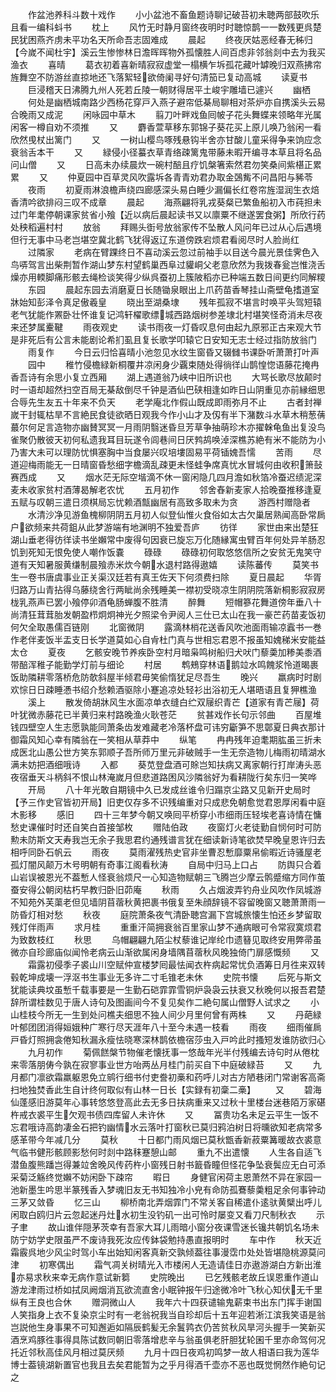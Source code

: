 <!-- { "loadSidebar": true } -->
　　作盆池养科斗数十戏作
　　小小盆池不畜鱼题诗聊记破苔初未聴两部鼓吹乐且看一编科蚪书
　　枕上
　　风竹无时静月窗终夜明时时聴惊鹊一一数残更呉楚民犹困燕齐虏未平功名天所命吾志固难成
　　晨起
　　终夜厌姑恶经春无秭归【今嵗不闻杜宇】溪云生惨惨林日澹晖晖物外孤懐胜人间百虑非邻翁剡中去为我买渔衣
　　喜晴
　　葛衣初着喜新晴寂寂虚堂一榻横乍坼孤花藏叶罅晚归双燕拂帘旌舞空不防游丝直掠地还飞落絮轻欲倚阑寻好句清笳已复动高城
　　读夏书
　　巨浸稽天日沸腾九州人死若丘陵一朝财得居平土峻宇雕墙已遽兴
　　幽栖
　　何处是幽栖城南路少西杨花穿戸入燕子避帘低棊局聊相对茶炉亦自携溪头云易合晚雨又成泥
　　闲咏园中草木
　　翦刀叶畔戏鱼囘帔子花头舞蝶来领略年光属闲客一樽自劝不须推
　　又
　　麝香萱草移东郭锦子葵花买上原儿唤乃翁闲一看欣然曵杖出篱门
　　又
　　一树山樱鸟啄残悬钩半舍亦甘酸儿童采得争来饷应念衰翁舌本干
　　又
　　緑侵小径蟇衣草青络疎篱鬼带藤未暇开编寻本草且将名品问山僧
　　又
　　日高未办续晨炊一碗村醅且疗饥槃箸索然君勿笑桑间紫椹正累累
　　又
　　仲夏园中百草灵风吹露坼各青青劝君办取金鵶觜不问昌阳与豨苓
　　夜雨
　　初夏雨淋浪檐声绕四廊感深头易白睡少漏偏长红卷帘旌湿润生衣焙香清吟欲排闷三叹不成章
　　晨起
　　海燕翩将乳戎葵粲已繁鱼船初入市莼担未过门年耄停朝课家贫省小飱【近以病后晨起读书又以廪粟不继遂罢食粥】所欣行药处秧稻遍村村
　　放翁
　　拜赐头衘号放翁家传不坠散人风问年已过从心后遇境但行无事中马老岂堪空冀北鹤飞犹得返辽东道傍跌宕烦君看阅尽时人脸尚红
　　过隣家
　　老病在臂踝终日不喜动溪云忽过前袖手以目送今晨光景佳霁色入鸟哢驾言出柴荆暂作湖山梦东村望鹤巢西阜过貛峒父老意欣然为我拨春瓮岂惟浇舌燥亦用輭脚痛形骸去绳检谈笑得少纵呉蚕初上簇陂稻亦已种端五数日间更约同解糭
　　东园
　　晨起东园去消磨夏日长随锄泉眼出上爪药苗香琴挂山斋壁龟搘道室牀始知彭泽令真足傲羲皇
　　晓出至湖桑埭
　　残年孤寂不堪言时唤平头驾短辕老气犹能作罴卧壮怀谁复记鸿轩櫂歌缥城西路烟树参差埭北村堪笑怪奇消未尽夜来还梦属櫜鞬
　　雨夜观史
　　读书雨夜一灯昏叹息何由起九原邪正古来观大节是非死后有公言未能剧论希扪虱且复长歌学叩辕它日安知无志士经过指防放翁门
　　雨复作
　　今日云归恰喜晴小池忽见水纹生窗昏又辍雠书课卧听萧萧打叶声
　　园中
　　稚竹侵檐緑新桐覆井凉闲身少覊束随处得徜徉山鹊惶惚语藤花掩冉香吾诗有余思小复立西厢
　　湖上遇道翁乃峡中旧所识也
　　大骂长歌尽放颠时时一语却超然扫空百局无棊敌倒尽千钟是酒仙巴硖相逢如昨日山阴重见亦前縁细思合辱先生友五十年来不负天
　　老学庵北作假山既成即雨弥月不止
　　古者封禅嵗干封辄枯旱不言絶民食徒欲晒日观我今作小山才及仭有半下潴数斗水草木稍葱蒨蕞尔何足言造物亦幽賛冥冥一月雨阴翳迷昏旦芳草争抽萌珍木亦擢榦龟鱼出复没鸟雀聚仍散彼天初何私遗我耳目玩遂令闾巷间日厌鹁鸪唤淖深樵苏絶有米不能防为小乃害大未可以理防忧惧塞胸中当食屡兴叹培塿固易平荷锸媿吾懦
　　苦雨
　　尽道迎梅雨能无一日晴窗昏愁细字檐滴乱疎更未怪蛙争席真忧水冒城何由收积箫鼔赛西成
　　又
　　烟水茫无际空堦滴不休一窗闲隐几四月澹如秋箔冷蚕迟绩泥深麦未收家贫村酒薄曷解老农忧
　　五月初作
　　邻舍舂新麦家人拾晚蚕推移逢夏五赋与叹朝三遣日须棋局忘忧赖酒甔幽居有高致多取未为贪
　　游西村赠隐者
　　水清沙净见游鱼槐柳阴阴五月初人似登仙惟火食俗如太古欠巢居熟闻高卧常扄户欲频来共荷鉏从此梦游端有地渊明不独爱吾庐
　　彷徉
　　家世由来出楚狂湖山垂老得彷徉读书坐嬾常中废得句因衰已旋忘万化随縁寓虫臂百年何处异羊肠忍饥到死知无恨免使人嘲作饭嚢
　　碌碌
　　碌碌初何取悠悠信所之安贫无鬼笑守道有天知暑服黄缣制晨飱赤米炊今朝水退村路得遨嬉
　　读陈蕃传
　　莫笑书生一卷书唐虞事业正关渠汉廷若有真王佐天下何须费扫除
　　夏日晨起
　　华胥归路万山青拈得乌藤绕舍行两眦尚余残睡美一襟初受晓凉生阴阴院落新桐影寂寂房栊乳燕声已罢小飱停卯酒龟肠蝉腹不胜清
　　醉舞
　　短帽篸花舞道傍年垂八十尚清狂茸茸胎发朝盈栉炯炯神光夕照梁令尹阅人三仕已太山在我一豪芒药苗麦饭初何欠全取愚儒百链刚
　　北窗微阴
　　露滴林梢花送香风吹池面雨输凉蠧书一巻作老伴麦饭半盂支日长学道莫如心自肻杜门真与世相忘君恩不报虽知媿稊米安能益太仓
　　夏夜
　　乞骸安晚节养疾卧空村月暗枭鸣树船归犬吠门藜羮加糁美黍酒带醅浑稚子能勤学灯前与细论
　　村居
　　鹎鵊穿林语鹅竝水鸣餽浆怜道暍裹饭助隣耕零落桥危防欹斜屋半倾君毋笑偷惰犹足尽吾生
　　晚兴
　　羸病时时剧欢悰日日疎睡慿书绍介愁赖酒驱除小蹇追凉处轻衫出浴初无人堪晤语且复狎樵渔
　　溪上
　　散发倚胡牀风生水面凉单衣缝白纻双屦织青芒【道家有青芒屦】荷叶犹微赤藤花已半黄归来村路晚渔火耿苍茫
　　贫甚戏作长句示邻曲
　　百屋堆钱四壁空人生志愿孰能同萧条齿发难藏老冷落杯盘可讳穷斸笋不思鄣夏日典衣那计御霜风知心幸有隣翁在一笑相从草莽中
　　纵笔
　　冉冉残年迫耄期肱虽三折未成医北山愚公世方笑东郭顺子吾所师万里元非破贼手一生无奈造物儿梅雨初晴湖水满未妨把酒细哦诗
　　入都
　　葵苋登盘酒可賖岂知扶病又离家朝行打岸涛头恶夜宿垂天斗柄斜不恨山林淹嵗月但悲道路困风沙隣翁好为看耕陇行矣东归一笑哗
　　开局
　　八十年光敢自期镜中久已发成丝谁令归蹋京尘路又见新开史局时【予三作史官皆初开局】旧吏仅存多不识残编重对只成悲免朝愈觉君恩厚闲看中庭木影移
　　感旧
　　四十三年梦今朝又唤囘平桥穿小市细雨压轻埃老喜诗情在慵愁史课催时时还自笑白首接邹枚
　　赠陆伯政
　　夜窗灯火老徒勤自悯何时可防勲未防斯文天寿我岂无余子我思君约通残谱言犹在细读新诗笔欲焚早晚皇恩许归去相呼同卧石帆云
　　雨夜
　　莫雨濯残热史官非坐曹忍慙靡粟帛偷暇近诗骚屋老孤灯闇风颠万木号明朝有奇事江阁看秋涛
　　自局中归马上口占
　　防舆只合着山岩误被恩光不葢慙人怪衰翁烦尺一心知造物赋朝三飞腾岂少摩云鹘蹙缩方同作茧蚕安得公朝闵枯朽早教归卧旧茆庵
　　秋雨
　　久占烟波弄钓舟业风吹作凤城游不知苑外芙蕖老但见墙阴苜蓿秋黄把裹书俄复至朱顔辞镜不容留晚窗又聴萧萧雨一防昏灯相对愁
　　秋夜
　　庭院萧条夜气清卧聴宫漏下宫城旅懐生怕还乡梦留取残灯伴雨声
　　求月桂
　　重重汗简拥衰翁百里家山梦不通病眼可令常寂寞烦君为致数枝红
　　秋思
　　乌帽翩翩九陌尘杖藜谁记岸纶巾遗簮见取终安用弊帚虽微亦自珍廊庙似闻怜老病云山渐欲属闲身墙隅苜蓿秋风晚独倚门扉感慨频
　　又
　　霜露初侵季子裘山川空赋仲宣楼梦囘最怯闻衣杵病起常忧负酒筹日月徃来双转毂乾坤成壊一浮沤书生事业无多许二寸毛锥老未休
　　史院书懐
　　后死与斯文犹能读典坟虽慙千载事要是一生勤石硙霏霏雪铜炉袅袅云扶衰又秋晚何以报吾君楚辞所谓桂数见于唐人诗句及图画间今不复见矣作二絶句属山僧野人试求之
　　小山桂枝今所无一生到处问樵夫细思不独人间少月里何曾有两株
　　又
　　丹葩緑叶郁团团消得姮娥种广寒行尽天涯年八十至今未遇一枝看
　　雨夜
　　细雨催扄戸昏灯照拥衾倦知秋漏永瘦怯晓寒深林鹊依檐宿莎虫入戸吟此时搔短发谁防欲归心
　　九月初作
　　菊佩餻槃节物催老懐抚事一悠哉年光半付残编去诗句时从倦枕来零落朋俦今孰在寂寥事业世方咍两丛月桂门前买自下中庭破緑苔
　　又
　　九月都门凛欲霜羸躯恩免立鹓行细书付吏誊初槀和药呼儿对古方陋巷闭门常谢客高斋扫地独焚香此生自计终何取似有山林一日长【实録有初稾二槀】
　　又
　　碧海仙蓬感旧游莫年心事转悠悠登高此去无多日扶病重来又过秋十里楼台迷巷陌万家碪杵戒衣裘平生欠观书债四库留人未许休
　　又
　　冨贵功名未足云平生一饭不忘君哦诗高韵凄金石把钓幽情水云落叶打窗秋已莫归鸦泊树日将曛欲知老病常多感革带今年减几分
　　莫秋
　　十日都门雨风烟已莫秋甑香新菽粟篝暖故衣裘意气临书健形骸顾影愁何时剡中路秣蹇憩山邮
　　重九不出遣懐
　　人生各自适飞潜鱼腹熊蹯岂得兼竝舍晚风传药杵小窗残日射书籖昏瞳但怪花争坠衰鬓应无白可添采菊泛觞终觉嬾不妨闲卧下疎帘
　　暇日
　　身健官闲荷主恩萧然不异在家园一池新墨生吟思半篆残香入梦魂旧友无书知独冷小皃有命防孤鶱藜羮粗足余何事钟动三茅又敛昏
　　忆三山
　　柳桥南北弄烟霏门不常关客自稀遣仆逺驮黄檗出呼儿闲取白鸥归片云忽起迷丹灶水初生没钓矶一出可怜时屡变又看刀尺制秋衣
　　示子聿
　　故山谁伴隠茅茨幸有吾家大耳儿雨暗小窗分夜课雪迷长镵共朝饥名场未防宁妨学史限虽严不废诗我死汝应传鉢袋勉持愚直报明时
　　车中作
　　秋天近霜霰呉地少风尘时驾小车出始知闲客真新交孰倾葢往事漫霑巾处处皆堪隐桃源莫问津
　　初寒偶出
　　霜气凋关树晴光入市楼闲人无造请佳日亦遨游湖白方新出淮亦易求秋来幸无病作意试新篘
　　史院晚出
　　已乞残骸老故丘误恩重作道山游龙津雨过桥如拭凤阙烟消瓦欲流直舍小眠钟报午归途微冷叶飞秋心知伏无千里纵有王良也合休
　　赠洞微山人
　　我年六十四获谴输鬼薪束书出东门挥手谢国人笑指身上衣不复染京尘时有一老翁祝我当自珍却后十五年迎若淅江滨我笑语是翁岂説他生身事果不可知邂逅如隔辰鹤髪无余鬒鹑衣仍苦贫秋风旱河头握手一笑新买酒烹鸡豚徃事得具陈试数同朝旧零落增悲辛与翁虽俱老肝胆犹轮囷千里亦命驾何况托近邻秋高佳风月相过莫厌频
　　九月十四日夜鸡初鸣梦一故人相语曰我为莲华博士葢镜湖新置官也我且去矣君能暂为之乎月得酒千壶亦不恶也既觉惘然作絶句记之
